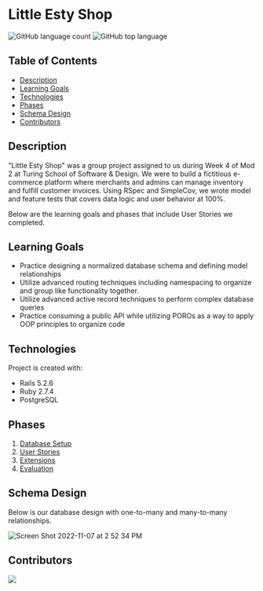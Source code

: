 # Little Esty Shop
![GitHub language count](https://img.shields.io/github/languages/count/naomiyocum/little-esty-shop)
![GitHub top language](https://img.shields.io/github/languages/top/naomiyocum/little-esty-shop?color=yellow)

## Table of Contents
* [Description](#description)
* [Learning Goals](#learning-goals)
* [Technologies](#technologies)
* [Phases](#phases)
* [Schema Design](#schema-design)
* [Contributors](#contributors)

## Description

"Little Esty Shop" was a group project assigned to us during Week 4 of Mod 2 at Turing School of Software & Design. We were to build a fictitious e-commerce platform where merchants and admins can manage inventory and fulfill customer invoices. Using RSpec and SimpleCov, we wrote model and feature tests that covers data logic and user behavior at 100%.

Below are the learning goals and phases that include User Stories we completed.

## Learning Goals
- Practice designing a normalized database schema and defining model relationships
- Utilize advanced routing techniques including namespacing to organize and group like functionality together.
- Utilize advanced active record techniques to perform complex database queries
- Practice consuming a public API while utilizing POROs as a way to apply OOP principles to organize code

## Technologies
Project is created with:
* Rails 5.2.6
* Ruby 2.7.4
* PostgreSQL

## Phases

1. [Database Setup](./doc/db_setup.md)
1. [User Stories](./doc/user_stories.md)
1. [Extensions](./doc/extensions.md)
1. [Evaluation](./doc/evaluation.md)

## Schema Design
Below is our database design with one-to-many and many-to-many relationships.

![Screen Shot 2022-11-07 at 2 52 34 PM](https://user-images.githubusercontent.com/102825498/200424743-560cf9fb-af10-44b0-8a3e-eb21690be5ed.png)

## Contributors
<a href="https://github.com/naomiyocum/little-esty-shop/graphs/contributors">
  <img src="https://contrib.rocks/image?repo=naomiyocum/little-esty-shop" />
</a>
